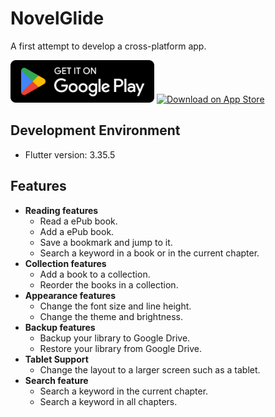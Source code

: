 # NovelGlide

A first attempt to develop a cross-platform app.

[<img src="https://raw.githubusercontent.com/pioug/google-play-badges/refs/heads/main/svg/English.svg" alt="Get it on Google Play" width="230">](https://play.google.com/store/apps/details?id=com.kai_wu.novelglide)
[<img src="https://toolbox.marketingtools.apple.com/api/badges/download-on-the-app-store/black/en-us" alt="Download on App Store" width="200">](https://apps.apple.com/tw/app/novelglide/id6748090356)

## Development Environment

- Flutter version: 3.35.5

## Features

- **Reading features**
    - Read a ePub book.
    - Add a ePub book.
    - Save a bookmark and jump to it.
    - Search a keyword in a book or in the current chapter.
- **Collection features**
    - Add a book to a collection.
    - Reorder the books in a collection.
- **Appearance features**
    - Change the font size and line height.
    - Change the theme and brightness.
- **Backup features**
    - Backup your library to Google Drive.
    - Restore your library from Google Drive.
- **Tablet Support**
    - Change the layout to a larger screen such as a tablet.
- **Search feature**
    - Search a keyword in the current chapter.
    - Search a keyword in all chapters.

